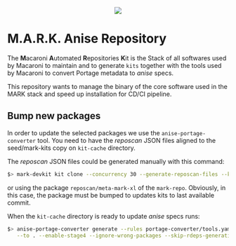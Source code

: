 <p align="center">
  <img src="https://github.com/macaroni-os/macaroni-site/blob/master/site/static/images/logo.png">
</p>

# **M**.**A**.**R**.**K**. Anise Repository

The **M**acaroni **A**utomated **R**epositories **K**it is the Stack
of all softwares used by Macaroni to maintain and to generate `kits` together
with the tools used by Macaroni to convert Portage metadata to *anise* specs.

This repository wants to manage the binary of the core software used in the MARK stack
and speed up installation for CD/CI pipeline.

## Bump new packages

In order to update the selected packages we use the `anise-portage-converter`
tool. You need to have the *reposcan* JSON files aligned to the seed/mark-kits copy on `kit-cache` directory.

The *reposcan* JSON files could be generated manually with this command:

```bash
$> mark-devkit kit clone --concurrency 30 --generate-reposcan-files --kit-cache-dir ./kit-cache --specfile packages/seeds/mark-kits/kits-versions/kits.yaml
```

or using the package `reposcan/meta-mark-xl` of the `mark-repo`. Obviously, in this case,
the package must be bumped to updates kits to last available commit.

When the `kit-cache` directory is ready to update *anise* specs runs:

```bash
$> anise-portage-converter generate --rules portage-converter/tools.yaml  --ignore-missing-deps \
   --to . --enable-stage4 --ignore-wrong-packages --skip-rdeps-generation
```


